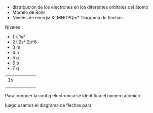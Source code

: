 *  distribución de los electrones en los diferentes orbitales del átomo	
*  Modelo de Bohr
*  Niveles de energía KLMNOPQm*  Diagrama de flechas.




Niveles

* 1 k	1s²
* 2 l	2s²	2p^6
* 3 m 
* 4 n
* 5 o
* 6 p
* 7 q


|   |   |   |   |   |
|---|---|---|---|---|
| 1s  |   |   |   |   |
|   |   |   |   |   |
|   |   |   |   |   |




Para conocer la config electronica se identifica el numero atómico 

luego usamos el diagrama de flechas para 


